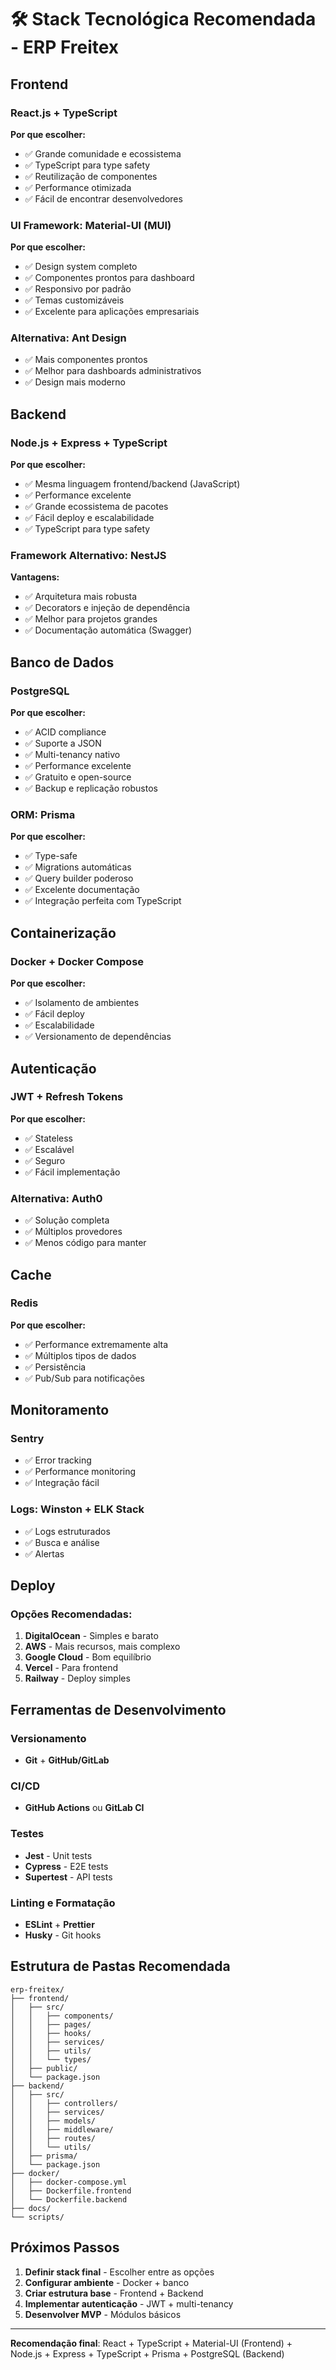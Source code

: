 # 🛠️ Stack Tecnológica Recomendada - ERP Freitex

## Frontend

### React.js + TypeScript
**Por que escolher:**
- ✅ Grande comunidade e ecossistema
- ✅ TypeScript para type safety
- ✅ Reutilização de componentes
- ✅ Performance otimizada
- ✅ Fácil de encontrar desenvolvedores

### UI Framework: Material-UI (MUI)
**Por que escolher:**
- ✅ Design system completo
- ✅ Componentes prontos para dashboard
- ✅ Responsivo por padrão
- ✅ Temas customizáveis
- ✅ Excelente para aplicações empresariais

### Alternativa: Ant Design
- ✅ Mais componentes prontos
- ✅ Melhor para dashboards administrativos
- ✅ Design mais moderno

## Backend

### Node.js + Express + TypeScript
**Por que escolher:**
- ✅ Mesma linguagem frontend/backend (JavaScript)
- ✅ Performance excelente
- ✅ Grande ecossistema de pacotes
- ✅ Fácil deploy e escalabilidade
- ✅ TypeScript para type safety

### Framework Alternativo: NestJS
**Vantagens:**
- ✅ Arquitetura mais robusta
- ✅ Decorators e injeção de dependência
- ✅ Melhor para projetos grandes
- ✅ Documentação automática (Swagger)

## Banco de Dados

### PostgreSQL
**Por que escolher:**
- ✅ ACID compliance
- ✅ Suporte a JSON
- ✅ Multi-tenancy nativo
- ✅ Performance excelente
- ✅ Gratuito e open-source
- ✅ Backup e replicação robustos

### ORM: Prisma
**Por que escolher:**
- ✅ Type-safe
- ✅ Migrations automáticas
- ✅ Query builder poderoso
- ✅ Excelente documentação
- ✅ Integração perfeita com TypeScript

## Containerização

### Docker + Docker Compose
**Por que escolher:**
- ✅ Isolamento de ambientes
- ✅ Fácil deploy
- ✅ Escalabilidade
- ✅ Versionamento de dependências

## Autenticação

### JWT + Refresh Tokens
**Por que escolher:**
- ✅ Stateless
- ✅ Escalável
- ✅ Seguro
- ✅ Fácil implementação

### Alternativa: Auth0
- ✅ Solução completa
- ✅ Múltiplos provedores
- ✅ Menos código para manter

## Cache

### Redis
**Por que escolher:**
- ✅ Performance extremamente alta
- ✅ Múltiplos tipos de dados
- ✅ Persistência
- ✅ Pub/Sub para notificações

## Monitoramento

### Sentry
- ✅ Error tracking
- ✅ Performance monitoring
- ✅ Integração fácil

### Logs: Winston + ELK Stack
- ✅ Logs estruturados
- ✅ Busca e análise
- ✅ Alertas

## Deploy

### Opções Recomendadas:
1. **DigitalOcean** - Simples e barato
2. **AWS** - Mais recursos, mais complexo
3. **Google Cloud** - Bom equilíbrio
4. **Vercel** - Para frontend
5. **Railway** - Deploy simples

## Ferramentas de Desenvolvimento

### Versionamento
- **Git** + **GitHub/GitLab**

### CI/CD
- **GitHub Actions** ou **GitLab CI**

### Testes
- **Jest** - Unit tests
- **Cypress** - E2E tests
- **Supertest** - API tests

### Linting e Formatação
- **ESLint** + **Prettier**
- **Husky** - Git hooks

## Estrutura de Pastas Recomendada

```
erp-freitex/
├── frontend/
│   ├── src/
│   │   ├── components/
│   │   ├── pages/
│   │   ├── hooks/
│   │   ├── services/
│   │   ├── utils/
│   │   └── types/
│   ├── public/
│   └── package.json
├── backend/
│   ├── src/
│   │   ├── controllers/
│   │   ├── services/
│   │   ├── models/
│   │   ├── middleware/
│   │   ├── routes/
│   │   └── utils/
│   ├── prisma/
│   └── package.json
├── docker/
│   ├── docker-compose.yml
│   ├── Dockerfile.frontend
│   └── Dockerfile.backend
├── docs/
└── scripts/
```

## Próximos Passos

1. **Definir stack final** - Escolher entre as opções
2. **Configurar ambiente** - Docker + banco
3. **Criar estrutura base** - Frontend + Backend
4. **Implementar autenticação** - JWT + multi-tenancy
5. **Desenvolver MVP** - Módulos básicos

---

**Recomendação final**: React + TypeScript + Material-UI (Frontend) + Node.js + Express + TypeScript + Prisma + PostgreSQL (Backend)
